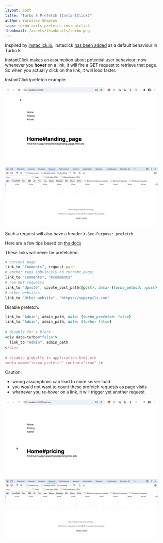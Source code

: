 ```yaml
---
layout: post
title: "Turbo 8 Prefetch (InstantClick)"
author: Yaroslav Shmarov
tags: turbo-rails prefetch instantclick
thumbnail: /assets/thumbnails/turbo.png
---
```


Inspired by [instaclick.io](http://instantclick.io/), instaclick [has been added](https://github.com/hotwired/turbo/pull/1101) as a default behaviour in Turbo 8.

InstantClick makes an assumption about potential user behaviour: now whenever you **hover** on a link, it will fire a GET request to retrieve that page. So when you actually click on the link, it will load faster.

InstantClick/prefetch example:

![turbo-8-prefetch-intantclick](/assets/images/turbo-8-prefetch-intantclick.gif)

Such a request will also have a header `X-Sec-Purpose: prefetch`

Here are a few tips based on [the docs](https://github.com/hotwired/turbo/pull/1101/files#diff-9c52929162118b63d4b92d7cfdd942a11cbb266179248b2500d5cadc8c42bfd5)

These links will never be prefetched:

```ruby
# current page
link_to "Comments", request.path
# anchor tags (obviously on current page)
link_to "Comments", "#comments"
# non-GET requests
link_to "Upvote", upvote_post_path(@post), data: {turbo_method: :post}
# other websites
link_to "Other website", "https://superails.com"
```

Disable prefetch:

```ruby
link_to "Admin", admin_path, data: {turbo_prefetch: false}
link_to "Admin", admin_path, data: {turbo: false}

# disable for a block
<div data-turbo="false">
  link_to "Admin", admin_path
</div>

# disable globally in application.html.erb
<meta name="turbo-prefetch" content="true" />
```

Caution:
* wrong assumptions can lead to more server load
* you would not want to count these prefetch requests as page visits
* whenever you re-hover on a link, it will trigger yet another request

![turbo-8-instantclick-prefetch-weird-revisits](/assets/images/turbo-8-instantclick-prefetch-weird-revisits.gif)
